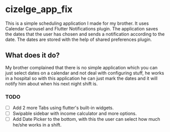 # cizelge_app_fix

This is a simple scheduling application I made for my brother. It uses Calendar Carousel and Flutter Notifications plugin. The application saves the dates that the user has chosen and sends a notification according to the date. The dates are stored with the help of shared preferences plugin.

## What does it do?
My brother complained that there is no simple application which you can just select dates on a calendar and not deal with configuring stuff, he works in a hospital so with this application he can just mark the dates and it will notify him about when his next night shift is.


### TODO
- [ ] Add 2 more Tabs using flutter's built-in widgets.
- [ ] Swipable sidebar with income calculator and more options.
- [ ] Add Date Picker to the bottom, with this the user can select how much he/she works in a shift.
